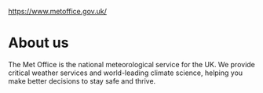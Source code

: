 https://www.metoffice.gov.uk/

# About us

The Met Office is the national meteorological service for the UK. We provide critical weather services and world-leading climate science, helping you make better decisions to stay safe and thrive.